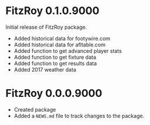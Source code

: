 # FitzRoy 0.1.0.9000
Initial release of FitzRoy package. 

* Added historical data for footywire.com
* Added historical data for afltable.com
* Added function to get advanced player stats
* Added function to get fixture data
* Added function to get results data
* Added 2017 weather data

# FitzRoy 0.0.0.9000

* Created package
* Added a `NEWS.md` file to track changes to the package.

